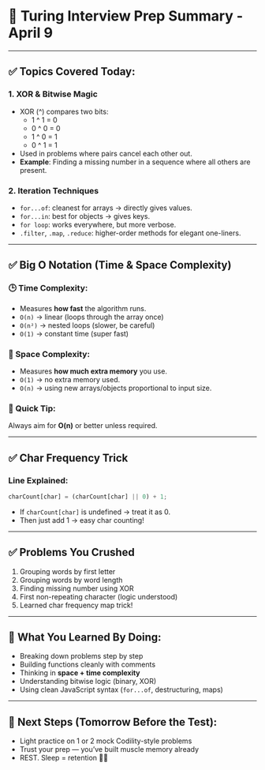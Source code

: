 # 🚀 Turing Interview Prep Summary - April 9

---

## ✅ Topics Covered Today:

### 1. XOR & Bitwise Magic
- XOR (^) compares two bits:
  - 1 ^ 1 = 0
  - 0 ^ 0 = 0
  - 1 ^ 0 = 1
  - 0 ^ 1 = 1
- Used in problems where pairs cancel each other out.
- **Example**: Finding a missing number in a sequence where all others are present.

### 2. Iteration Techniques
- `for...of`: cleanest for arrays → directly gives values.
- `for...in`: best for objects → gives keys.
- `for loop`: works everywhere, but more verbose.
- `.filter`, `.map`, `.reduce`: higher-order methods for elegant one-liners.

---

## ✅ Big O Notation (Time & Space Complexity)

### 🕒 Time Complexity:
- Measures **how fast** the algorithm runs.
- `O(n)` → linear (loops through the array once)
- `O(n²)` → nested loops (slower, be careful)
- `O(1)` → constant time (super fast)

### 🧠 Space Complexity:
- Measures **how much extra memory** you use.
- `O(1)` → no extra memory used.
- `O(n)` → using new arrays/objects proportional to input size.

### 🧠 Quick Tip:
Always aim for **O(n)** or better unless required.

---

## ✅ Char Frequency Trick
### Line Explained:
```js
charCount[char] = (charCount[char] || 0) + 1;
```
- If `charCount[char]` is undefined → treat it as 0.
- Then just add 1 → easy char counting!

---

## ✅ Problems You Crushed
1. Grouping words by first letter
2. Grouping words by word length
3. Finding missing number using XOR
4. First non-repeating character (logic understood)
5. Learned char frequency map trick!

---

## 🧠 What You Learned By Doing:
- Breaking down problems step by step
- Building functions cleanly with comments
- Thinking in **space + time complexity**
- Understanding bitwise logic (binary, XOR)
- Using clean JavaScript syntax (`for...of`, destructuring, maps)

---

## 🛌 Next Steps (Tomorrow Before the Test):
- Light practice on 1 or 2 mock Codility-style problems
- Trust your prep — you’ve built muscle memory already
- REST. Sleep = retention 🧠🛌

